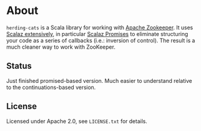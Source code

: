 # About

`herding-cats` is a Scala library for working with [Apache Zookeeper](http://zookeeper.apache.org/).  It uses
[Scalaz extensively](http://code.google.com/p/scalaz/), in particular [Scalaz Promises](https://github.com/scalaz/scalaz/blob/master/core/src/main/scala/scalaz/concurrent/Promise.scala) to eliminate structuring your code as a
series of callbacks (i.e.: inversion of control).  The result is a much cleaner way to work with ZooKeeper.

## Status

Just finished promised-based version.  Much easier to understand relative to the continuations-based version.

## License

Licensed under Apache 2.0, see `LICENSE.txt` for details.